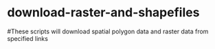 # download-raster-and-shapefiles
#These scripts will download spatial polygon data and raster data from specified links
